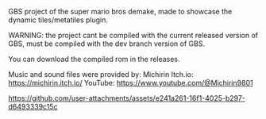 <p>GBS project of the super mario bros demake, made to showcase the dynamic tiles/metatiles plugin.</p>
<p>WARNING: the project cant be compiled with the current released version of GBS, must be compiled with the dev branch version of GBS.</p>
<p>You can download the compiled rom in the releases.</p> 

Music and sound files were provided by:
Michirin
Itch.io: https://michirin.itch.io/
YouTube: https://www.youtube.com/@Michirin9801

https://github.com/user-attachments/assets/e241a261-16f1-4025-b297-d6493339c15c

